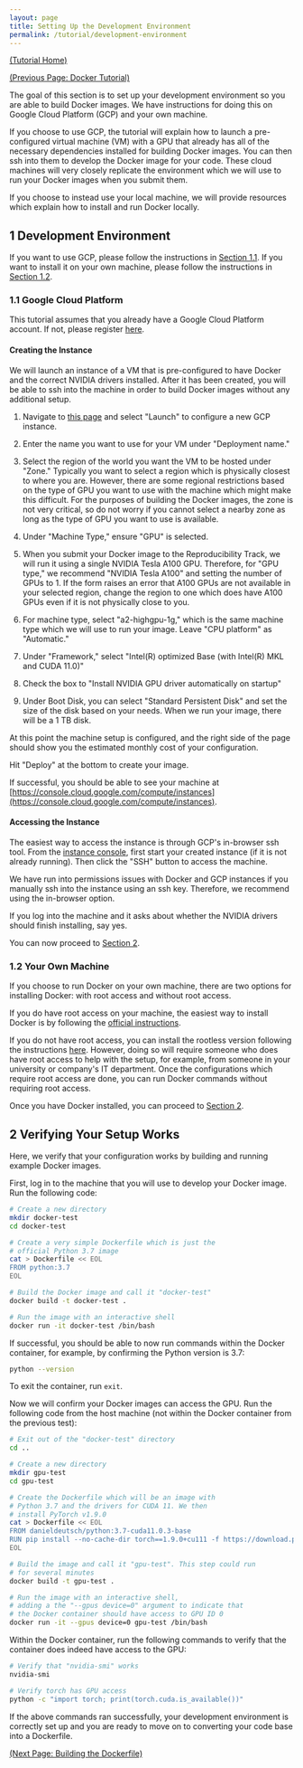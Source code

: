 ```yaml
---
layout: page
title: Setting Up the Development Environment
permalink: /tutorial/development-environment
---
```


[(Tutorial Home)](/tutorial/)

[(Previous Page: Docker Tutorial)](/tutorial/docker-tutorial)

The goal of this section is to set up your development environment so you are able to build Docker images.
We have instructions for doing this on Google Cloud Platform (GCP) and your own machine.

If you choose to use GCP, the tutorial will explain how to launch a pre-configured virtual machine (VM) with a GPU that already has all of the necessary dependencies installed for building Docker images.
You can then ssh into them to develop the Docker image for your code.
These cloud machines will very closely replicate the environment which we will use to run your Docker images when you submit them.

If you choose to instead use your local machine, we will provide resources which explain how to install and run Docker locally.

## 1 Development Environment
If you want to use GCP, please follow the instructions in [Section 1.1](#11-google-cloud-platform). 
If you want to install it on your own machine, please follow the instructions in [Section 1.2](#12-your-own-machine).

### 1.1 Google Cloud Platform ###
This tutorial assumes that you already have a Google Cloud Platform account.
If not, please register [here](https://cloud.google.com/).

#### Creating the Instance

We will launch an instance of a VM that is pre-configured to have Docker and the correct NVIDIA drivers installed.
After it has been created, you will be able to ssh into the machine in order to build Docker images without any additional setup.

1. Navigate to [this page](https://console.cloud.google.com/marketplace/details/click-to-deploy-images/deeplearning?_ga=2.164017215.1672077375.1645308010-1196613419.1636076578) and select "Launch" to configure a new GCP instance.

2. Enter the name you want to use for your VM under "Deployment name."

3. Select the region of the world you want the VM to be hosted under "Zone."
Typically you want to select a region which is physically closest to where you are.
However, there are some regional restrictions based on the type of GPU you want to use with the machine which might make this difficult.
For the purposes of building the Docker images, the zone is not very critical, so do not worry if you cannot select a nearby zone as long as the type of GPU you want to use is available.

4. Under "Machine Type," ensure "GPU" is selected.

5. When you submit your Docker image to the Reproducibility Track, we will run it using a single NVIDIA Tesla A100 GPU.
Therefore, for "GPU type," we recommend "NVIDIA Tesla A100" and setting the number of GPUs to 1.
If the form raises an error that A100 GPUs are not available in your selected region, change the region to one which does have A100 GPUs even if it is not physically close to you.

6. For machine type, select "a2-highgpu-1g," which is the same machine type which we will use to run your image.
Leave "CPU platform" as "Automatic."

7. Under "Framework," select "Intel(R) optimized Base (with Intel(R) MKL and CUDA 11.0)"

8. Check the box to "Install NVIDIA GPU driver automatically on startup"

9. Under Boot Disk, you can select "Standard Persistent Disk" and set the size of the disk based on your needs.
When we run your image, there will be a 1 TB disk.

At this point the machine setup is configured, and the right side of the page should show you the estimated monthly cost of your configuration.

Hit "Deploy" at the bottom to create your image.

If successful, you should be able to see your machine at [https://console.cloud.google.com/compute/instances](https://console.cloud.google.com/compute/instances).

#### Accessing the Instance

The easiest way to access the instance is through GCP's in-browser ssh tool.
From the [instance console](https://console.cloud.google.com/compute/instances), first start your created instance (if it is not already running).
Then click the "SSH" button to access the machine.

We have run into permissions issues with Docker and GCP instances if you manually ssh into the instance using an ssh key.
Therefore, we recommend using the in-browser option.

If you log into the machine and it asks about whether the NVIDIA drivers should finish installing, say yes.

You can now proceed to [Section 2](#2-verifying-your-setup-works).

### 1.2 Your Own Machine ###

If you choose to run Docker on your own machine, there are two options for installing Docker: with root access and without root access.

If you do have root access on your machine, the easiest way to install Docker is by following the [official instructions](https://docs.docker.com/get-docker/).

If you do not have root access, you can install the rootless version following the instructions [here](https://docs.docker.com/engine/security/rootless/).
However, doing so will require someone who does have root access to help with the setup, for example, from someone in your university or company's IT department.
Once the configurations which require root access are done, you can run Docker commands without requiring root access.

Once you have Docker installed, you can proceed to [Section 2](#2-verifying-your-setup-works).

## 2 Verifying Your Setup Works ##
Here, we verify that your configuration works by building and running example Docker images.

First, log in to the machine that you will use to develop your Docker image.
Run the following code:
```bash
# Create a new directory
mkdir docker-test
cd docker-test

# Create a very simple Dockerfile which is just the
# official Python 3.7 image
cat > Dockerfile << EOL
FROM python:3.7
EOL

# Build the Docker image and call it "docker-test"
docker build -t docker-test .

# Run the image with an interactive shell
docker run -it docker-test /bin/bash
```

If successful, you should be able to now run commands within the Docker container, for example, by confirming the Python version is 3.7:
```bash
python --version
```
To exit the container, run `exit`.

Now we will confirm your Docker images can access the GPU.
Run the following code from the host machine (not within the Docker container from the previous test):
```bash
# Exit out of the "docker-test" directory
cd ..

# Create a new directory
mkdir gpu-test
cd gpu-test

# Create the Dockerfile which will be an image with
# Python 3.7 and the drivers for CUDA 11. We then
# install PyTorch v1.9.0
cat > Dockerfile << EOL
FROM danieldeutsch/python:3.7-cuda11.0.3-base
RUN pip install --no-cache-dir torch==1.9.0+cu111 -f https://download.pytorch.org/whl/torch_stable.html
EOL

# Build the image and call it "gpu-test". This step could run
# for several minutes
docker build -t gpu-test .

# Run the image with an interactive shell,
# adding a the "--gpus device=0" argument to indicate that
# the Docker container should have access to GPU ID 0
docker run -it --gpus device=0 gpu-test /bin/bash
```

Within the Docker container, run the following commands to verify that the container does indeed have access to the GPU:
```bash
# Verify that "nvidia-smi" works
nvidia-smi

# Verify torch has GPU access
python -c "import torch; print(torch.cuda.is_available())"
```

If the above commands ran successfully, your development environment is correctly set up and you are ready to move on to converting your code base into a Dockerfile.

[(Next Page: Building the Dockerfile)](/tutorial/building-the-dockerfile)

